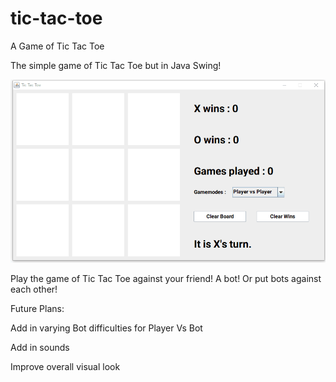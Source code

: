 # tic-tac-toe
A Game of Tic Tac Toe

The simple game of Tic Tac Toe but in Java Swing!

![github-large](TicTacToeSample31720.gif)

Play the game of Tic Tac Toe against your friend! A bot! Or put bots against each other!

Future Plans:

Add in varying Bot difficulties for Player Vs Bot

Add in sounds

Improve overall visual look
